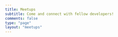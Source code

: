 ```yaml
---
title: Meetups
subtitle: Come and connect with fellow developers!
comments: false
type: "page"
layout: "meetups"
---
```

